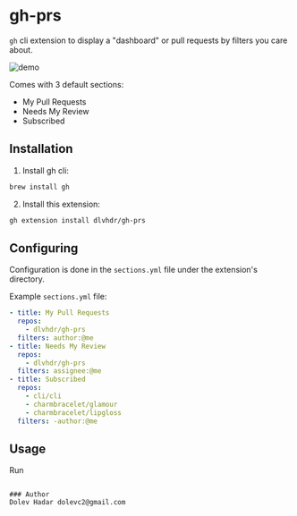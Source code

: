 # gh-prs

`gh` cli extension to display a "dashboard" or pull requests by filters you care about.

![demo](https://raw.githubusercontent.com/dlvhdr/gh-prs/main/demo.gif)

Comes with 3 default sections:
* My Pull Requests
* Needs My Review
* Subscribed

## Installation

1. Install gh cli:

```sh
brew install gh
```

2. Install this extension:

```sh
gh extension install dlvhdr/gh-prs
```

## Configuring

Configuration is done in the `sections.yml` file under the extension's directory.

Example `sections.yml` file: 

```yml
- title: My Pull Requests
  repos:
    - dlvhdr/gh-prs
  filters: author:@me
- title: Needs My Review
  repos:
    - dlvhdr/gh-prs
  filters: assignee:@me
- title: Subscribed
  repos:
    - cli/cli
    - charmbracelet/glamour
    - charmbracelet/lipgloss
  filters: -author:@me
```

## Usage

Run
```

### Author
Dolev Hadar dolevc2@gmail.com
